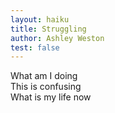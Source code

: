 ```yaml
---
layout: haiku
title: Struggling
author: Ashley Weston
test: false
---
```


What am I doing <br>
This is confusing <br>
What is my life now <br>  
